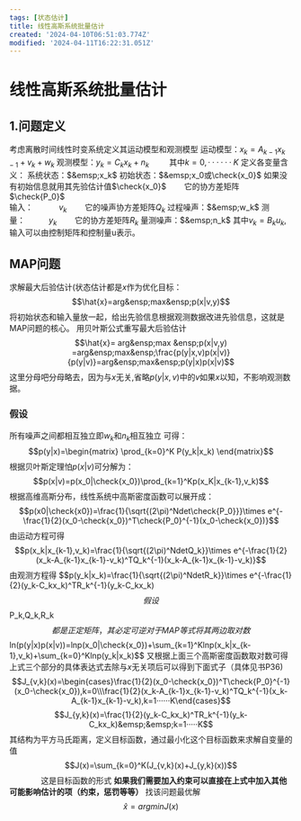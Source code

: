 ```yaml
---
tags: [状态估计]
title: 线性高斯系统批量估计
created: '2024-04-10T06:51:03.774Z'
modified: '2024-04-11T16:22:31.051Z'
---
```


# 线性高斯系统批量估计
## 1.问题定义
考虑离散时间线性时变系统定义其运动模型和观测模型
运动模型：$x_{k}= A_{k-1}x_{k-1}+v_{k}+w_{k}$
观测模型：$y_{k}=C_{k}x_{k}+n_{k}$ &emsp; &emsp;其中$k=0,······K$
定义各变量含义：
系统状态：$&emsp;x_k$
初始状态：$&emsp;x_0或\check{x_0}$ 如果没有初始信息就用其先验估计值$\check{x_0}$    &emsp;&emsp;它的协方差矩阵$\check{P_0}$           
输入：   &emsp;&emsp;&emsp;$v_k$      &emsp;&emsp;它的噪声协方差矩阵$Q_k$
过程噪声：$&emsp;w_k$
测量：&emsp;&emsp;&emsp;$y_k$        &emsp;&emsp;它的协方差矩阵$R_k$
量测噪声：$&emsp;n_k$
其中$v_k=B_ku_k$,输入可以由控制矩阵和控制量u表示。
## MAP问题
求解最大后验估计(状态估计都是$x$作为优化目标：
$$\hat{x}=arg&ensp;max&ensp;p(x|v,y)$$
将初始状态和输入量放一起，给出先验信息根据观测数据改进先验信息，这就是MAP问题的核心。
用贝叶斯公式重写最大后验估计
$$\hat{x}= arg&ensp;max &ensp;p(x|v,y) =arg&ensp;max&ensp;\frac{p(y|x,v)p(x|v)}{p(y|v)}=arg&ensp;max&ensp;p(y|x)p(x|v)$$ 
这里分母吧分母略去，因为与$x$无关,省略$p(y|x,v)$中的$v$如果$x$以知，不影响观测数据。
### 假设
所有噪声之间都相互独立即$w_k$和$n_k$相互独立
可得：
$$p(y|x)=\begin{matrix} \prod_{k=0}^K P(y_k|x_k) \end{matrix}$$
根据贝叶斯定理怕$p(x|v)$可分解为：
$$p(x|v)=p(x_0|\check{x_0})\prod_{k=1}^Kp(x_K|x_{k-1},v_k)$$
根据高维高斯分布，线性系统中高斯密度函数可以展开成：
$$p(x0|\check{x0})=\frac{1}{\sqrt{(2\pi)^Ndet\check{P_0}}}\times e^{-\frac{1}{2}(x_0-\check{x_0})^T\check{P_0}^{-1}(x_0-\check{x_0})}$$
由运动方程可得
$$p(x_k|x_{k-1},v_k)=\frac{1}{\sqrt{(2\pi)^NdetQ_k}}\times e^{-\frac{1}{2}(x_k-A_{k-1}x_{k-1}-v_k)^TQ_k^{-1}(x_k-A_{k-1}x_{k-1}-v_k)}$$
由观测方程得
$$p(y_k|x_k)=\frac{1}{\sqrt{(2\pi)^NdetR_k}}\times e^{-\frac{1}{2}(y_k-C_kx_k)^TR_k^{-1}(y_k-C_kx_k)$$
假设$$P_k,Q_k,R_k$$都是正定矩阵，其必定可逆对于MAP等式将其两边取对数
$$ln(p(y|x)p(x|v))=lnp(x_0|\check{x_0})+\sum_{k=1}^Klnp(x_k|x_{k-1},v_k)+\sum_{k=0}^Klnp(y_k|x_k)$$
又根据上面三个高斯密度函数取对数可得上式三个部分的具体表达式去除与$x$无关项后可以得到下面式子（具体见书P36)
$$J_{v,k}(x)=\begin{cases}\frac{1}{2}(x_0-\check{x_0})^T\check{P_0}^{-1}(x_0-\check{x_0}),k=0\\\frac{1}{2}(x_k-A_{k-1}x_{k-1}-v_k)^TQ_k^{-1}(x_k-A_{k-1}x_{k-1}-v_k),k=1······K\end{cases}$$
$$J_{y,k}(x)=\frac{1}{2}(y_k-C_kx_k)^TR_k^{-1}(y_k-C_kx_k)&emsp;&emsp;k=1·····K$$
其结构为平方马氏距离，定义目标函数，通过最小化这个目标函数来求解自变量的值
$$J(x)=\sum_{k=0}^K(J_{v,k}(x)+J_{y,k}(x))$$      &emsp;&emsp;&emsp;&emsp;这是目标函数的形式
****如果我们需要加入约束可以直接在上式中加入其他可能影响估计的项（约束，惩罚等等）****
找该问题最优解
$$\hat{x}=argminJ(x)$$

